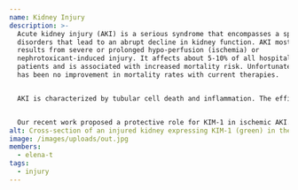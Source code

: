 ```yaml
---
name: Kidney Injury
description: >-
  Acute kidney injury (AKI) is a serious syndrome that encompasses a spectrum of
  disorders that lead to an abrupt decline in kidney function. AKI most often
  results from severe or prolonged hypo-perfusion (ischemia) or
  nephrotoxicant-induced injury. It affects about 5-10% of all hospitalized
  patients and is associated with increased mortality risk. Unfortunately, there
  has been no improvement in mortality rates with current therapies.


  AKI is characterized by tubular cell death and inflammation. The efficient removal of apoptotic cells by phagocytes is essential for resolution of inflammation and tissue repair. Phagocytes that ingest apoptotic cells actively suppress local inflammation while preventing the release of immunogenic contents from apoptotic cells that can undergo secondary necrosis. Kidney injury molecule-1 (KIM-1) is cell-surface receptor for phosphatidylserine (PS), an “eat me” signal displayed on the surface of apoptotic cells and necrotic cells. KIM-1 is highly unregulated on proximal tubular epithelial cells (PTECs) after AKI and transforms surviving PTECs into phagocytes for clearance of apoptotic and necrotic cells.


  Our recent work proposed a protective role for KIM-1 in ischemic AKI. We showed that Kim-1-/- mice sustained more severe and prolonged kidney dysfunction, tissue damage and mortality after bilateral renal artery clamping AKI leads to systemic inflammation and distant organ injury. Whether the relationship between AKI and mortality is causal is unclear, but emerging experimental evidence suggests that AKI directly contributes to systemic inflammation and multi-organ (e.g. cardiac, lung, etc.…) dysfunction. An exciting question is whether systemic inflammation and/or distant effects caused by AKI directly contribute to the mortality observed clinically. 
alt: Cross-section of an injured kidney expressing KIM-1 (green) in the tubules.
image: /images/uploads/out.jpg
members:
  - elena-t
tags:
  - injury
---
```


